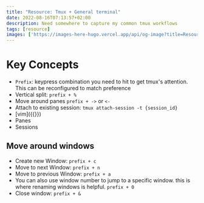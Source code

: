 ```yaml
---
title: "Resource: Tmux + General terminal"
date: 2022-08-16T07:13:57+02:00
description: Need somewhere to capture my common tmux workflows
tags: [resource]
images: ['https://images-here-hugo.vercel.app/api/og-image?title=Resource%3A%20Tmux']
---
```


# Key Concepts
- `Prefix`: keypress combination you need to hit to get tmux's attention. This can be reconfigured to match preference
- Vertical split: `prefix + %`
- Move around panes `prefix + ->` or `<-`
- Attach to existing session: `tmux attach-session -t {session_id}`
- [vim]({{<ref vim>}})
- Panes
- Sessions

## Move around windows
- Create new Window: `prefix + c`
- Move to next Window: `prefix + n`
- Move to previous Window: `prefix + a`
- You can also use window number to jump to a specific window. this is where renaming windows is helpful. `prefix + 0`
- Close window: `prefix + &`
